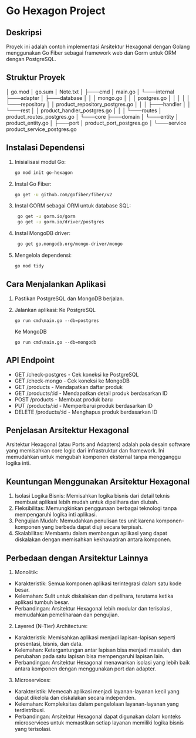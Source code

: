 # Go Hexagon Project

## Deskripsi

Proyek ini adalah contoh implementasi Arsitektur Hexagonal dengan Golang menggunakan Go Fiber sebagai framework web dan Gorm untuk ORM dengan PostgreSQL.

## Struktur Proyek

│ go.mod
│ go.sum
│ Note.txt
│
├───cmd
│ main.go
│
└───internal
├───adapter
│ ├───database
│ │ │ mongo.go
│ │ │ postgres.go
│ │ │
│ │ └───repository
│ │ product_repository_postgres.go
│ │
│ ├───handler
│ │ └───rest
│ │ product_handler_postgres.go
│ │
│ └───routes
│ product_routes_postgres.go
│
└───core
├───domain
│ └───entity
│ product_entity.go
│
├───port
│ product_port_postgres.go
│
└───service
product_service_postgres.go

## Instalasi Dependensi

1. Inisialisasi modul Go:

   ```sh
   go mod init go-hexagon
   ```

2. Instal Go Fiber:

   ```sh
   go get -u github.com/gofiber/fiber/v2
   ```

3. Instal GORM sebagai ORM untuk database SQL:

   ```sh
    go get -u gorm.io/gorm
    go get -u gorm.io/driver/postgres
   ```

4. Instal MongoDB driver:

   ```sh
    go get go.mongodb.org/mongo-driver/mongo
   ```

5. Mengelola dependensi:
   ```sh
   go mod tidy
   ```

## Cara Menjalankan Aplikasi

1. Pastikan PostgreSQL dan MongoDB berjalan.
2. Jalankan aplikasi:
   Ke PostgreSQL

   ```
   go run cmd\main.go --db=postgres

   ```

   Ke MongoDB

   ```
   go run cmd\main.go --db=mongodb

   ```

## API Endpoint

- GET /check-postgres - Cek koneksi ke PostgreSQL
- GET /check-mongo - Cek koneksi ke MongoDB
- GET /products - Mendapatkan daftar produk
- GET /products/:id - Mendapatkan detail produk berdasarkan ID
- POST /products - Membuat produk baru
- PUT /products/:id - Memperbarui produk berdasarkan ID
- DELETE /products/:id - Menghapus produk berdasarkan ID

## Penjelasan Arsitektur Hexagonal

Arsitektur Hexagonal (atau Ports and Adapters) adalah pola desain software yang memisahkan core logic dari infrastruktur dan framework. Ini memudahkan untuk mengubah komponen eksternal tanpa mengganggu logika inti.

## Keuntungan Menggunakan Arsitektur Hexagonal

1. Isolasi Logika Bisnis: Memisahkan logika bisnis dari detail teknis membuat aplikasi lebih mudah untuk dipelihara dan diubah.
2. Fleksibilitas: Memungkinkan penggunaan berbagai teknologi tanpa mempengaruhi logika inti aplikasi.
3. Pengujian Mudah: Memudahkan penulisan tes unit karena komponen-komponen yang berbeda dapat diuji secara terpisah.
4. Skalabilitas: Membantu dalam membangun aplikasi yang dapat diskalakan dengan memisahkan kekhawatiran antara komponen.

## Perbedaan dengan Arsitektur Lainnya

1. Monolitik:

- Karakteristik: Semua komponen aplikasi terintegrasi dalam satu kode besar.
- Kelemahan: Sulit untuk diskalakan dan dipelihara, terutama ketika aplikasi tumbuh besar.
- Perbandingan: Arsitektur Hexagonal lebih modular dan terisolasi, memudahkan pemeliharaan dan pengujian.

2. Layered (N-Tier) Architecture:

- Karakteristik: Memisahkan aplikasi menjadi lapisan-lapisan seperti presentasi, bisnis, dan data.
- Kelemahan: Ketergantungan antar lapisan bisa menjadi masalah, dan perubahan pada satu lapisan bisa mempengaruhi lapisan lain.
- Perbandingan: Arsitektur Hexagonal menawarkan isolasi yang lebih baik antara komponen dengan menggunakan port dan adapter.

3. Microservices:

- Karakteristik: Memecah aplikasi menjadi layanan-layanan kecil yang dapat dikelola dan diskalakan secara independen.
- Kelemahan: Kompleksitas dalam pengelolaan layanan-layanan yang terdistribusi.
- Perbandingan: Arsitektur Hexagonal dapat digunakan dalam konteks microservices untuk memastikan setiap layanan memiliki logika bisnis yang terisolasi.
